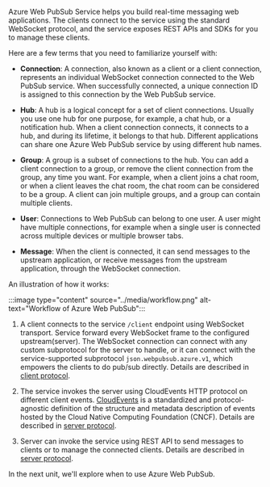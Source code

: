 Azure Web PubSub Service helps you build real-time messaging web applications. The clients connect to the service using the standard WebSocket protocol, and the service exposes REST APIs and SDKs for you to manage these clients.

Here are a few terms that you need to familiarize yourself with:

- **Connection**: A connection, also known as a client or a client connection, represents an individual WebSocket connection connected to the Web PubSub service. When successfully connected, a unique connection ID is assigned to this connection by the Web PubSub service.

- **Hub**: A hub is a logical concept for a set of client connections. Usually you use one hub for one purpose, for example, a chat hub, or a notification hub. When a client connection connects, it connects to a hub, and during its lifetime, it belongs to that hub. Different applications can share one Azure Web PubSub service by using different hub names.

- **Group**: A group is a subset of connections to the hub. You can add a client connection to a group, or remove the client connection from the group, any time you want. For example, when a client joins a chat room, or when a client leaves the chat room, the chat room can be considered to be a group. A client can join multiple groups, and a group can contain multiple clients.

- **User**: Connections to Web PubSub can belong to one user. A user might have multiple connections, for example when a single user is connected across multiple devices or multiple browser tabs.

- **Message**: When the client is connected, it can send messages to the upstream application, or receive messages from the upstream application, through the WebSocket connection.

An illustration of how it works:

:::image type="content" source="../media/workflow.png" alt-text="Workflow of Azure Web PubSub":::

1. A client connects to the service `/client` endpoint using WebSocket transport. Service forward every WebSocket frame to the configured upstream(server). The WebSocket connection can connect with any custom subprotocol for the server to handle, or it can connect with the service-supported subprotocol `json.webpubsub.azure.v1`, which empowers the clients to do pub/sub directly. Details are described in [client protocol](/azure/azure-web-pubsub/concept-service-internals#client_protocol).

2. The service invokes the server using CloudEvents HTTP protocol on different client events. [CloudEvents](https://github.com/cloudevents/spec/blob/v1.0.1/http-protocol-binding.md) is a standardized and protocol-agnostic definition of the structure and metadata description of events hosted by the Cloud Native Computing Foundation (CNCF). Details are described in [server protocol](/azure/azure-web-pubsub/concept-service-internals#server_protocol).

3. Server can invoke the service using REST API to send messages to clients or to manage the connected clients. Details are described in [server protocol](/azure/azure-web-pubsub/concept-service-internals#server_protocol).

In the next unit, we'll explore when to use Azure Web PubSub.
